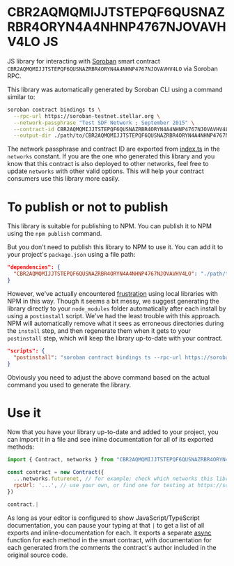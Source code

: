 # CBR2AQMQMIJJTSTEPQF6QUSNAZRBR4ORYN4A4NHNP4767NJOVAVHV4LO JS

JS library for interacting with [Soroban](https://soroban.stellar.org/) smart contract `CBR2AQMQMIJJTSTEPQF6QUSNAZRBR4ORYN4A4NHNP4767NJOVAVHV4LO` via Soroban RPC.

This library was automatically generated by Soroban CLI using a command similar to:

```bash
soroban contract bindings ts \
  --rpc-url https://soroban-testnet.stellar.org \
  --network-passphrase "Test SDF Network ; September 2015" \
  --contract-id CBR2AQMQMIJJTSTEPQF6QUSNAZRBR4ORYN4A4NHNP4767NJOVAVHV4LO \
  --output-dir ./path/to/CBR2AQMQMIJJTSTEPQF6QUSNAZRBR4ORYN4A4NHNP4767NJOVAVHV4LO
```

The network passphrase and contract ID are exported from [index.ts](./src/index.ts) in the `networks` constant. If you are the one who generated this library and you know that this contract is also deployed to other networks, feel free to update `networks` with other valid options. This will help your contract consumers use this library more easily.

# To publish or not to publish

This library is suitable for publishing to NPM. You can publish it to NPM using the `npm publish` command.

But you don't need to publish this library to NPM to use it. You can add it to your project's `package.json` using a file path:

```json
"dependencies": {
  "CBR2AQMQMIJJTSTEPQF6QUSNAZRBR4ORYN4A4NHNP4767NJOVAVHV4LO": "./path/to/this/folder"
}
```

However, we've actually encountered [frustration](https://github.com/stellar/soroban-example-dapp/pull/117#discussion_r1232873560) using local libraries with NPM in this way. Though it seems a bit messy, we suggest generating the library directly to your `node_modules` folder automatically after each install by using a `postinstall` script. We've had the least trouble with this approach. NPM will automatically remove what it sees as erroneous directories during the `install` step, and then regenerate them when it gets to your `postinstall` step, which will keep the library up-to-date with your contract.

```json
"scripts": {
  "postinstall": "soroban contract bindings ts --rpc-url https://soroban-testnet.stellar.org --network-passphrase \"Test SDF Network ; September 2015\" --id CBR2AQMQMIJJTSTEPQF6QUSNAZRBR4ORYN4A4NHNP4767NJOVAVHV4LO --name CBR2AQMQMIJJTSTEPQF6QUSNAZRBR4ORYN4A4NHNP4767NJOVAVHV4LO"
}
```

Obviously you need to adjust the above command based on the actual command you used to generate the library.

# Use it

Now that you have your library up-to-date and added to your project, you can import it in a file and see inline documentation for all of its exported methods:

```js
import { Contract, networks } from "CBR2AQMQMIJJTSTEPQF6QUSNAZRBR4ORYN4A4NHNP4767NJOVAVHV4LO"

const contract = new Contract({
  ...networks.futurenet, // for example; check which networks this library exports
  rpcUrl: '...', // use your own, or find one for testing at https://soroban.stellar.org/docs/reference/rpc#public-rpc-providers
})

contract.|
```

As long as your editor is configured to show JavaScript/TypeScript documentation, you can pause your typing at that `|` to get a list of all exports and inline-documentation for each. It exports a separate [async](https://developer.mozilla.org/en-US/docs/Web/JavaScript/Reference/Statements/async_function) function for each method in the smart contract, with documentation for each generated from the comments the contract's author included in the original source code.

